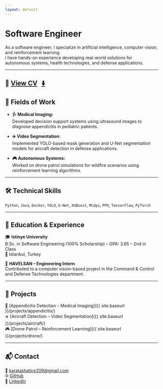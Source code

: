 ```yaml
---
layout: default
---
```


# Software Engineer

As a software engineer, I specialize in artificial intelligence, computer vision, and reinforcement learning.  
I have hands-on experience developing real-world solutions for autonomous systems, health technologies, and defense applications.

---
📄 [View CV](/assets/cv/Hatice_Karatas_CV.pdf) <a href="/assets/cv/Hatice_Karatas_CV.pdf" download style="margin-left: 8px;">⬇️</a>
---

## 🚀 Fields of Work

- **🩺 Medical Imaging:**  
  Developed decision support systems using ultrasound images to diagnose appendicitis in pediatric patients.

- **✈️ Video Segmentation:**  
  Implemented YOLO-based mask generation and U-Net segmentation models for aircraft detection in defense applications.

- **🎮 Autonomous Systems:**  
  Worked on drone patrol simulations for wildfire scenarios using reinforcement learning algorithms.

---

## 🛠️ Technical Skills

`Python`, `Java`, `Docker`, `YOLO`, `U-Net`, `XGBoost`, `MLOps`, `PPO`, `TensorFlow`, `PyTorch`

---

## 🧠 Education & Experience

🎓 **Istinye University**  
B.Sc. in Software Engineering (100% Scholarship) – GPA: 3.65 – 2nd in Class  
📍 Istanbul, Turkey

🏢 **HAVELSAN – Engineering Intern**  
Contributed to a computer vision-based project in the Command & Control and Defense Technologies department.

---

## 📁 Projects

🧬 [Appendicitis Detection – Medical Imaging]({{ site.baseurl }}/projects/appendicitis/)  
✈️ [Aircraft Detection – Video Segmentation]({{ site.baseurl }}/projects/aircraft/)  
🎮 [Drone Patrol – Reinforcement Learning]({{ site.baseurl }}/projects/drone/)

---

## 📬 Contact

📧 [karatashatice209@gmail.com](mailto:karatashatice209@gmail.com)  
🌐 [GitHub](https://github.com/Hat13K)  
🔗 [LinkedIn](https://www.linkedin.com/in/haticekaratas13)


